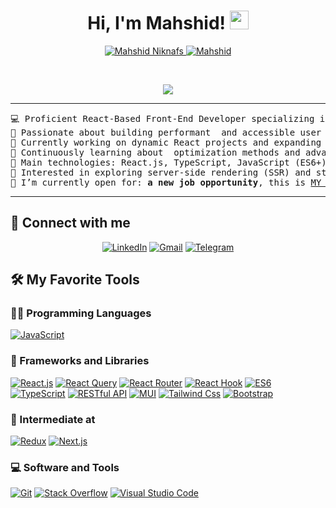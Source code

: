 
<h1 align="center">
Hi, I'm Mahshid!
	<a href="[https://github.com/MahshidNiknafs](https://github.com/MahshidNiknafs)" target="_self">
		<img src="https://media.giphy.com/media/hvRJCLFzcasrR4ia7z/giphy.gif" width="30">
	</a>
</h1>
<p align="center">
	<a href="https://github.com/MahshidNiknafs">
		<img src="https://komarev.com/ghpvc/?username=MahshidNiknafs&label=Profile%20views&color=0e75b6&style=flat" alt="Mahshid Niknafs" />
	</a>
	<a href="https://github.com/MahshidNiknafs">
		<img src="https://img.shields.io/github/followers/MahshidNiknafs?label=Followers" alt="Mahshid" />
	</a>
</p>
<br/>
<p align="center">
	<a href="https://github.com/MahshidNiknafs">
		<img src="https://readme-typing-svg.herokuapp.com?lines=Front-End+Developer;React+Specialist;Enthusiastic;Always%20staying%20updated%20with%20the%20latest%20technologies&center=true&width=380&height=45">
	</a>
</p>

<hr>

<pre>
💻 Proficient React-Based Front-End Developer specializing in building responsive, user-centered web applications
📝 Passionate about building performant  and accessible user interfaces
🔭 Currently working on dynamic React projects and expanding my knowledge of modern front-end technologies
🌱 Continuously learning about  optimization methods and advanced patterns in front-end development
🌟 Main technologies: React.js, TypeScript, JavaScript (ES6+), CSS (including Tailwind and MUI), and RESTful APIs
🚩 Interested in exploring server-side rendering (SSR) and static site generation (SSG) techniques with Next.js to enhance application performance and SEO
🤔 I’m currently open for: <b>a new</b> <b>job opportunity</b>, this is <a href="https://drive.google.com/file/d/1Nm-nGaJ5xpKDxYXBkPwya_APMAZ-B_fo/view?usp=sharing" target="_blank">MY RESUME.</a>
</pre>
<hr>

## 🤝 Connect with me
<p align="center">
		<a href="https://www.linkedin.com/in/mahshid-niknafs//"><img src="https://img.shields.io/badge/linkedin-%230A66C2.svg?style=plastic&logo=linkedin&logoColor=white" alt="LinkedIn"/></a>
	<a href="mailto:mahshidniknafs.asd@gmail.com"><img src="https://img.shields.io/badge/gmail-%23EA4335.svg?style=plastic&logo=gmail&logoColor=white" alt="Gmail"/></a>
	<a href="https://t.me/MahshidNiknafs"><img src="https://img.shields.io/badge/Telegram-%2326A5E4.svg?style=plastic&logo=telegram&logoColor=white" alt="Telegram"/></a>
</p>

## 🛠️ My Favorite Tools

### 👨‍💻 Programming Languages

<p>
    <a href="https://github.com/MahshidNiknafs"><img alt="JavaScript" src="https://img.shields.io/badge/JavaScript%20-%23F7DF1E.svg?logo=javascript&logoColor=black"></a>

### 🧰 Frameworks and Libraries

<p>
    <a href="https://github.com/MahshidNiknafs"><img alt="React.js" src="https://img.shields.io/badge/react-%2361DAFB.svg?logo=react&logoColor=white"></a>
    <a href="https://github.com/MahshidNiknafs"><img alt="React Query" src="https://img.shields.io/badge/reactquery-%23FF4154.svg?logo=reactquery&logoColor=white"></a>
<a href="https://github.com/MahshidNiknafs"><img alt="React Router" src="https://img.shields.io/badge/reactrouter-%23CA4245.svg?logo=reactrouter&logoColor=white"></a>
    <a href="https://github.com/MahshidNiknafs"><img alt="React Hook"			src="https://img.shields.io/badge/reacthookform-%23%23EC5990.svg?logo=reacthookform&logoColor=white"></a>
    <a href="https://github.com/MahshidNiknafs"><img alt="ES6" src="https://img.shields.io/badge/ES6-%23FFCF00.svg?logo=ES6&logoColor=white"></a>
<a href="https://github.com/MahshidNiknafs"><img alt="TypeScript" src="https://img.shields.io/badge/typescript-%233178C6.svg?logo=typescript&logoColor=white"></a>
    <a href="https://github.com/MahshidNiknafs"><img alt="RESTful API" src="https://img.shields.io/badge/RESTful%20API-%2318BFFF.svg?logo=RESTful%20API&logoColor=white"></a>
    <a href="https://github.com/MahshidNiknafs"><img alt="MUI" src="https://img.shields.io/badge/mui-%23007FFF.svg?logo=mui&logoColor=white"></a>
<a href="https://github.com/MahshidNiknafs"><img alt="Tailwind Css" src="https://img.shields.io/badge/tailwindcss-%2306B6D4.svg?logo=tailwindcss&logoColor=white"></a>
    <a href="https://github.com/MahshidNiknafs"><img alt="Bootstrap" src="https://img.shields.io/badge/Bootstrap%20-%23150458.svg?logo=Bootstrap&logoColor=white"></a>
</p>


### 📝 Intermediate at

<p>
    <a href="https://github.com/MahshidNiknafs"><img alt="Redux" src="https://img.shields.io/badge/redux-%23764ABC.svg?logo=redux&logoColor=white"></a>
    <a href="https://github.com/MahshidNiknafs"><img alt="Next.js" src="https://img.shields.io/badge/nextdotjs-%23000000.svg?logo=nextdotjs&logoColor=white"></a>
    
</p>

### 💻 Software and Tools

<p>
    <a href="https://github.com/MahshidNiknafs"><img alt="Git" src="https://img.shields.io/badge/Git%20-%23F05033.svg?logo=git&logoColor=white"></a>
    <a href="https://github.com/MahshidNiknafs"><img alt="Stack Overflow" src="https://img.shields.io/badge/-Stack%20Overflow-FE7A16?logo=stack-overflow&logoColor=white"></a>
    <a href="https://github.com/MahshidNiknafs"><img alt="Visual Studio Code" src="https://img.shields.io/badge/Visual%20Studio%20Code-0078d7.svg?logo=visual-studio-code&logoColor=white"></a>
</p>
</br>




